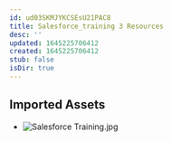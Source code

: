 ```yaml
---
id: ud03SKMJYKCSEsU21PAC8
title: Salesforce_training 3 Resources
desc: ''
updated: 1645225706412
created: 1645225706412
stub: false
isDir: true
---
```

## Imported Assets
- ![Salesforce Training.jpg](/assets/salesforce-training.jpg)
